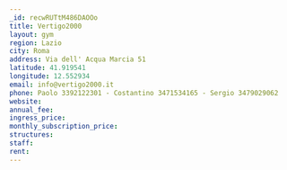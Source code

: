 ```yaml
---
_id: recwRUTtM486DAOOo
title: Vertigo2000
layout: gym
region: Lazio
city: Roma
address: Via dell' Acqua Marcia 51
latitude: 41.919541
longitude: 12.552934
email: info@vertigo2000.it
phone: Paolo 3392122301 - Costantino 3471534165 - Sergio 3479029062
website: 
annual_fee: 
ingress_price: 
monthly_subscription_price: 
structures: 
staff: 
rent: 
---
```


